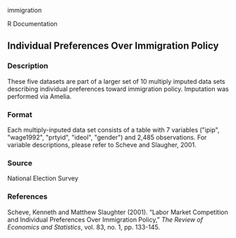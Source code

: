 immigration

R Documentation

## Individual Preferences Over Immigration Policy

### Description

These five datasets are part of a larger set of 10 multiply imputed data sets
describing individual preferences toward immigration policy. Imputation was
performed via Amelia.

### Format

Each multiply-inputed data set consists of a table with 7 variables ("ipip",
"wage1992", "prtyid", "ideol", "gender") and 2,485 observations. For variable
descriptions, please refer to Scheve and Slaugher, 2001.

### Source

National Election Survey

### References

Scheve, Kenneth and Matthew Slaughter (2001). “Labor Market Competition and
Individual Preferences Over Immigration Policy,” _The Review of Economics and
Statistics_, vol. 83, no. 1, pp. 133-145.


